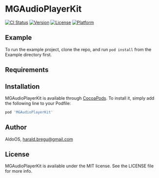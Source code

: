 # MGAudioPlayerKit

[![CI Status](https://img.shields.io/travis/AldoOS/MGAudioPlayerKit.svg?style=flat)](https://travis-ci.org/AldoOS/MGAudioPlayerKit)
[![Version](https://img.shields.io/cocoapods/v/MGAudioPlayerKit.svg?style=flat)](https://cocoapods.org/pods/MGAudioPlayerKit)
[![License](https://img.shields.io/cocoapods/l/MGAudioPlayerKit.svg?style=flat)](https://cocoapods.org/pods/MGAudioPlayerKit)
[![Platform](https://img.shields.io/cocoapods/p/MGAudioPlayerKit.svg?style=flat)](https://cocoapods.org/pods/MGAudioPlayerKit)

## Example

To run the example project, clone the repo, and run `pod install` from the Example directory first.

## Requirements

## Installation

MGAudioPlayerKit is available through [CocoaPods](https://cocoapods.org). To install
it, simply add the following line to your Podfile:

```ruby
pod 'MGAudioPlayerKit'
```

## Author

AldoOS, harald.bregu@gmail.com

## License

MGAudioPlayerKit is available under the MIT license. See the LICENSE file for more info.
